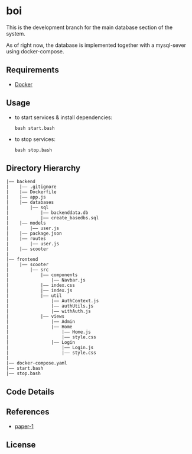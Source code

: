 # boi

This is the development branch for the main database section of the system.

As of right now, the database is implemented together with a mysql-sever using docker-compose.

## Requirements

-   [Docker](https://www.docker.com/)

## Usage

-   to start services & install dependencies:
    ```
    bash start.bash
    ```
-   to stop services:
    ```
    bash stop.bash
    ```

## Directory Hierarchy

```
|—— backend
|    |—— .gitignore
|    |—— Dockerfile
|    |—— app.js
|    |—— databases
|        |—— sql
|            |—— backenddata.db
|            |—— create_basedbs.sql
|    |—— models
|        |—— user.js
|    |—— package.json
|    |—— routes
|        |—— user.js
|    |—— scooter
|
|—— frontend
|    |—— scooter
|        |—— src
|            |—— components
|                |—— Navbar.js
|            |—— index.css
|            |—— index.js
|            |—— util
|                |—— AuthContext.js
|                |—— authUtils.js
|                |—— withAuth.js
|            |—— views
|                |—— Admin
|                |—— Home
|                    |—— Home.js
|                    |—— style.css
|                |—— Login
|                    |—— Login.js
|                    |—— style.css
|
|—— docker-compose.yaml
|—— start.bash
|—— stop.bash
```

## Code Details

## References

-   [paper-1]()

## License
